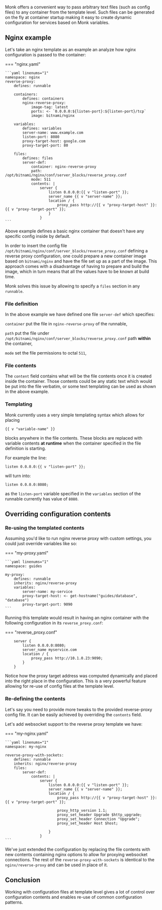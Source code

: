 Monk offers a convenient way to pass arbitrary text files (such as config files) to any container from the template level. Such files can be generated on the fly at container startup making it easy to create dynamic configuration for services based on Monk variables.

## Nginx example

Let's take an nginx template as an example an analyze how nginx configuration is passed to the container:

=== "nginx.yaml"

    ```yaml linenums="1"
    namespace: nginx
    reverse-proxy:
        defines: runnable

        containers:
            defines: containers
            nginx-reverse-proxy:
                image-tag: latest
                ports: <- `0.0.0.0:${listen-port}:${listen-port}/tcp`
                image: bitnami/nginx

        variables:
            defines: variables
            server-name: www.example.com
            listen-port: 8080
            proxy-target-host: google.com
            proxy-target-port: 80

        files:
            defines: files
            server-def:
                container: nginx-reverse-proxy
                path: /opt/bitnami/nginx/conf/server_blocks/reverse_proxy.conf
                mode: 511
                contents: |
                    server {
                        listen 0.0.0.0:{{ v "listen-port" }};
                        server_name {{ v "server-name" }};
                        location / {
                            proxy_pass http://{{ v "proxy-target-host" }}:{{ v "proxy-target-port" }};
                        }
                    }
    ```

Above example defines a basic nginx container that doesn't have any specific config inside by default.

In order to insert the config file `/opt/bitnami/nginx/conf/server_blocks/reverse_proxy.conf` defining a reverse proxy configuration, one could prepare a new container image based on `bitnami/nginx` and have the file set up as a part of the image. This approach comes with a disadvantage of having to prepare and build the image, which in turn means that all the values have to be known at build time.

Monk solves this issue by allowing to specify a `files` section in any `runnable`.

### File definition

In the above example we have defined one file `server-def` which specifies:

`container`
put the file in `nginx-reverse-proxy` of the runnable,

`path`
put the file under `/opt/bitnami/nginx/conf/server_blocks/reverse_proxy.conf` path **within** the container,

`mode`
set the file permissions to octal `511`,

### File contents

The `content` field contains what will be the file contents once it is created inside the container. Those contents could be any static text which would be put into the file verbatim, or some text templating can be used as shown in the above example.

### Templating

Monk currently uses a very simple templating syntax which allows for placing

    {{ v "variable-name" }}

blocks anywhere in the file contents. These blocks are replaced with variable contents **at runtime** when the container specified in the file definition is starting.

For example the line:

    listen 0.0.0.0:{{ v "listen-port" }};

will turn into:

    listen 0.0.0.0:8080;

as the `listen-port` variable specified in the `variables` section of the runnable currently has value of `8080`.

## Overriding configuration contents

### Re-using the templated contents

Assuming you'd like to run nginx reverse proxy with custom settings, you could just override variables like so:

=== "my-proxy.yaml"

    ```yaml linenums="1"
    namespace: guides

    my-proxy:
        defines: runnable
        inherits: nginx/reverse-proxy
        variables:
            server-name: my-service
            proxy-target-host: <- get-hostname("guides/database", "database")
            proxy-target-port: 9090
    ```

Running this template would result in having an nginx container with the following configuration in its `reverse_proxy.conf`:

=== "reverse_proxy.conf"

        server {
            listen 0.0.0.0:8080;
            server_name myservice.com
            location / {
                proxy_pass http://10.1.0.23:9090;
            }
        }

Notice how the proxy target address was computed dynamically and placed into the right place in the configuration. This is a very powerful feature allowing for re-use of config files at the template level.

### Re-defining the contents

Let's say you need to provide more tweaks to the provided reverse-proxy config file. It can be easily achieved by overriding the `contents` field.

Let's add websocket support to the reverse proxy template we have:

=== "my-nginx.yaml"

    ```yaml linenums="1"
    namespace: my-nginx

    reverse-proxy-with-sockets:
        defines: runnable
        inherits: nginx/reverse-proxy
        files:
            server-def:
                contents: |
                    server {
                        listen 0.0.0.0:{{ v "listen-port" }};
                        server_name {{ v "server-name" }};
                        location / {
                            proxy_pass http://{{ v "proxy-target-host" }}:{{ v "proxy-target-port" }};

                            proxy_http_version 1.1;
                            proxy_set_header Upgrade $http_upgrade;
                            proxy_set_header Connection "Upgrade";
                            proxy_set_header Host $host;

                        }
                    }
    ```

We've just extended the configuration by replacing the file contents with new contents containing nginx options to allow for proxying websocket connections. The rest of the `reverse-proxy-with-sockets` is identical to the `nginx/reverse-proxy` and can be used in place of it.

## Conclusion

Working with configuration files at template level gives a lot of control over configuration contents and enables re-use of common configuration patterns.
